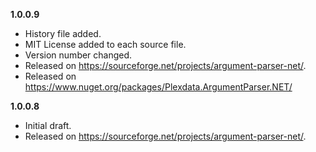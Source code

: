 


**1.0.0.9**

- History file added.
- MIT License added to each source file.
- Version number changed.
- Released on https://sourceforge.net/projects/argument-parser-net/.
- Released on https://www.nuget.org/packages/Plexdata.ArgumentParser.NET/

**1.0.0.8**

- Initial draft.
- Released on https://sourceforge.net/projects/argument-parser-net/.

